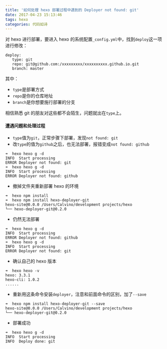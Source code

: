 ```yaml
---
title: '如何处理 hexo 部署过程中遇到的 Deployer not found: git'
date: 2017-04-23 15:13:46
tags: hexo
categories: 代码如诗
---
```


对 hexo 进行部署，要进入 hexo 的系统配置`_config.yml`中，找到`deploy`这一项进行修改：

```
deploy:
   type: git
   repo: git@github.com:/xxxxxxxxx/xxxxxxxxxx.github.io.git
   branch: master
```
其中：
- `type`是部署方式
- `repo`是你的仓库地址
- `branch`是你想要施行部署的分支

相信熟悉 git 的朋友对这些都不会陌生，问题就出在`type`上。

#### 遭遇问题和处理过程

- `type`值为`git`，正常步骤下部署，发现`not found: git`
- 改`type`的值为`github`之后，也无法部署，报错变成`not found: github`
```
➜  hexo hexo g -d
INFO  Start processing
ERROR Deployer not found: git
➜  hexo hexo g -d
INFO  Start processing
ERROR Deployer not found: github
```

- 撤掉文件夹重新部署 hexo 的环境
```
➜  hexo npm install     
➜  hexo npm install hexo-deployer-git
hexo-site@0.0.0 /Users/Calvino/development projects/hexo
└── hexo-deployer-git@0.2.0 
```

- 仍然无法部署
```
➜  hexo hexo g -d                    
INFO  Start processing
ERROR Deployer not found: github
➜  hexo hexo g -d
INFO  Start processing
ERROR Deployer not found: git
```

- 确认自己的 hexo 版本
```
➜  hexo hexo -v
hexo: 3.3.1
hexo-cli: 1.0.2
......
```

- 重新用这条命令安装`deployer`，注意和前面命令的区别，加了`--save`
```
➜  hexo npm install hexo-deployer-git --save
hexo-site@0.0.0 /Users/Calvino/development projects/hexo
└── hexo-deployer-git@0.2.0 
```

- 部署成功
```
➜  hexo hexo g -d                           
INFO  Start processing
INFO  Deploy done: git
```